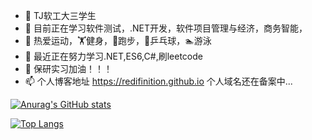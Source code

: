 

<!--
**redifinition/redifinition** is a ✨ _special_ ✨ repository because its `README.md` (this file) appears on your GitHub profile.

Here are some ideas to get you started:

- 🔭 I’m currently working on ...
- 🌱 I’m currently learning ...
- 👯 I’m looking to collaborate on ...
- 🤔 I’m looking for help with ...
- 💬 Ask me about ...
- 📫 How to reach me: ...
- 😄 Pronouns: ...
- ⚡ Fun fact: ...
-->

- 🔭 TJ软工大三学生
- 🌱 目前正在学习软件测试，.NET开发，软件项目管理与经济，商务智能，
- 👯 热爱运动，🏋️健身，🏃跑步，🏓️乒乓球，🏊游泳
- 🤔 最近正在努力学习.NET,ES6,C#,刷leetcode
- 💬 保研实习加油！！！
- 📫 个人博客地址 https://redifinition.github.io 个人域名还在备案中...

[![Anurag's GitHub stats](https://github-readme-stats.vercel.app/api?username=redifinition&count_private=true&show_icons=true)](https://github.com/anuraghazra/github-readme-stats)

[![Top Langs](https://github-readme-stats.vercel.app/api/top-langs/?username=redifinition&layout=compact)](https://github.com/anuraghazra/github-readme-stats)


